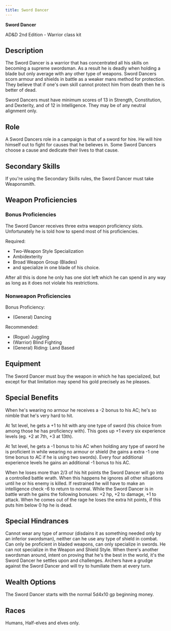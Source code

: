 ```yaml
---
title: Sword Dancer
---
```

**Sword Dancer**

AD&D 2nd Edition - Warrior class kit

## Description

The Sword Dancer is a warrior that has concentrated
all his skills on becoming a supreme swordsman. As a result he is
deadly when holding a blade but only average with any other type of
weapons. Sword Dancers scorn armour and shields in battle as a weaker
mans method for protection. They believe that if one's own skill
cannot protect him from death then he is better of dead.

Sword Dancers must have minimum scores of 13 in Strength,
Constitution, and Dexterity, and of 12 in Intelligence. They may be of
any neutral alignment only.

## Role

A Sword Dancers role in a campaign is that of a sword for
hire. He will hire himself out to fight for causes that he believes
in. Some Sword Dancers choose a cause and dedicate their lives to that
cause.

## Secondary Skills

If you're using the Secondary Skills rules, the Sword Dancer must take Weaponsmith.

## Weapon Proficiencies

### Bonus Proficiencies

The Sword Dancer receives three extra weapon proficiency slots. Unfortunately he is
told how to spend most of his proficiencies.

Required:
* Two-Weapon Style Specialization
* Ambidexterity
* Broad Weapon Group (Blades)
* and specialize in one blade of his choice.

After all this is done he only has one slot left which he can spend in any way as long as it does not violate his restrictions.

### Nonweapon Proficiencies

Bonus Proficiency:
* (General) Dancing

Recommended:
* (Rogue) Juggling
* (Warrior) Blind Fighting
* (General) Riding: Land Based

## Equipment

The Sword Dancer must buy the weapon in which he has
specialized, but except for that limitation may spend his gold
precisely as he pleases.

## Special Benefits

When he's wearing no armour he receives a -2 bonus to his AC; he's so nimble that he's very hard to hit.

At 1st level, he gets a +1 to hit with any one type of sword (his
choice from among those he has proficiency with). This goes up +1
every six experience levels (eg. +2 at 7th, +3 at 13th).

At 1st level, he gets a -1 bonus to his AC when holding any type of
sword he is proficient in while wearing no armour or shield (he gains
a extra -1 one time bonus to AC if he is using two swords). Every four
additional experience levels he gains an additional -1 bonus to his
AC.

When he loses more than 2/3 of his hit points the Sword Dancer will go
into a controlled battle wrath. When this happens he ignores all other
situations until he or his enemy is killed. If restrained he will have
to make an intelligence check -6 to return to normal. While the Sword
Dancer is in battle wrath he gains the following bonuses: +2 hp, +2 to
damage, +1 to attack. When he comes out of the rage he loses the extra
hit points, if this puts him below 0 hp he is dead.

## Special Hindrances

Cannot wear any type of armour (disdains it as
something needed only by an inferior swordsman), neither can he use
any type of shield in combat. Can only be proficient in bladed
weapons, can only specialize in swords. He can not specialize in the
Weapon and Shield Style. When there's another swordsman around, intent
on proving that he's the best in the world, it's the Sword Dancer he
settles upon and challenges. Archers have a grudge against the Sword
Dancer and will try to humiliate them at every turn.

## Wealth Options

The Sword Dancer starts with the normal 5d4x10 gp beginning money.

## Races

Humans, Half-elves and elves only.
